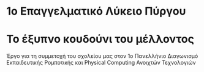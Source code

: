 # 1ο Επαγγελματικό Λύκειο Πύργου

# Το έξυπνο κουδούνι του μέλλοντος

Έργο για τη συμμετοχή του σχολείου μας στον 1ο Πανελλήνιο Διαγωνισμό Εκπαιδευτικής Ρομποτικής και Physical Computing Ανοιχτών Τεχνολογιών

